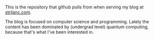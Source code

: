 This is the repository that github pulls from when serving my blog at [strilanc.com](http://strilanc.com).

The blog is focused on computer science and programming.
Lately the content has been dominated by (undergrad level) quantum computing, because that's what I've been interested in.
